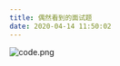 ```yaml
---
title: 偶然看到的面试题
date: 2020-04-14 11:50:02
---
```


![code.png](https://i.loli.net/2020/04/14/KvhNXcE684lzurM.png)
